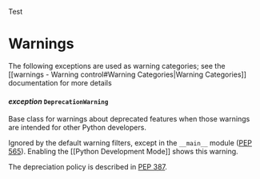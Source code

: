 Test
# Warnings
The following exceptions are used as warning categories; see the [[warnings - Warning control#Warning Categories|Warning Categories]] documentation for more details
#### *exception* `DeprecationWarning`
Base class for warnings about deprecated features when those warnings are intended for other Python developers.

Ignored by the default warning filters, except in the `__main__` module ([PEP 565](https://peps.python.org/pep-0565)). Enabling the [[Python Development Mode]] shows this warning.

The depreciation policy is described in [PEP 387](https://peps.python.org/pep-0387).